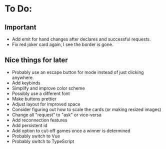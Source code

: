 # To Do:

## Important

- Add emit for hand changes after declares and successful requests.
- Fix red joker card again, I see the border is gone.


## Nice things for later

- Probably use an escape button for mode instead of just clicking anywhere.
- Add keybinds
- Simplify and improve color scheme
- Possibly use a different font
- Make buttons prettier
- Adjust layout for improved space
- Consider figuring out how to scale the cards (or making resized images)
- Change all "request" to "ask" or vice-versa
- Add reconnection features
- Add persistent id
- Add option to cut-off games once a winner is determined
- Probably switch to Vue
- Probably switch to TypeScript
